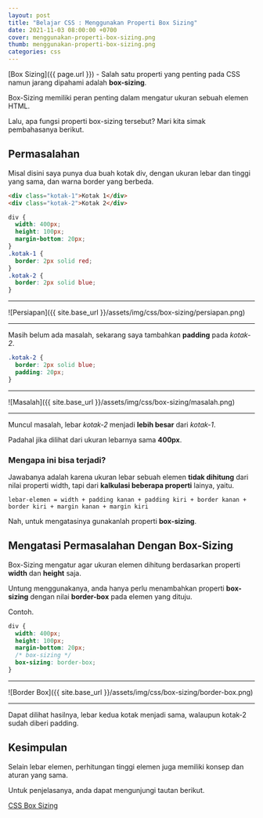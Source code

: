 ```yaml
---
layout: post
title: "Belajar CSS : Menggunakan Properti Box Sizing"
date: 2021-11-03 08:00:00 +0700
cover: menggunakan-properti-box-sizing.png
thumb: menggunakan-properti-box-sizing.png
categories: css
---
```


[Box Sizing]({{ page.url }}) - Salah satu properti yang penting pada CSS namun jarang dipahami adalah __box-sizing__.

Box-Sizing memiliki peran penting dalam mengatur ukuran sebuah elemen HTML.

Lalu, apa fungsi properti box-sizing tersebut? Mari kita simak pembahasanya berikut.

## Permasalahan

Misal disini saya punya dua buah kotak div, dengan ukuran lebar dan tinggi yang sama, dan warna border yang berbeda.

```html
<div class="kotak-1">Kotak 1</div>
<div class="kotak-2">Kotak 2</div>
```

```css
div {
  width: 400px;
  height: 100px;
  margin-bottom: 20px;
}
.kotak-1 {
  border: 2px solid red;
}
.kotak-2 {
  border: 2px solid blue;
}
```

***

![Persiapan]({{ site.base_url }}/assets/img/css/box-sizing/persiapan.png)

***

Masih belum ada masalah, sekarang saya tambahkan __padding__ pada _kotak-2_.

```css
.kotak-2 {
  border: 2px solid blue;
  padding: 20px;
}
```

***

![Masalah]({{ site.base_url }}/assets/img/css/box-sizing/masalah.png)

***

Muncul masalah, lebar _kotak-2_ menjadi **lebih besar** dari _kotak-1_.

Padahal jika dilihat dari ukuran lebarnya sama **400px**.

### Mengapa ini bisa terjadi?

Jawabanya adalah karena ukuran lebar sebuah elemen **tidak dihitung** dari nilai properti width, tapi dari __kalkulasi beberapa properti__ lainya, yaitu.

```
lebar-elemen = width + padding kanan + padding kiri + border kanan + border kiri + margin kanan + margin kiri
```

Nah, untuk mengatasinya gunakanlah properti __box-sizing__.

## Mengatasi Permasalahan Dengan Box-Sizing

Box-Sizing mengatur agar ukuran elemen dihitung berdasarkan properti __width__ dan __height__ saja.

Untung menggunakanya, anda hanya perlu menambahkan properti __box-sizing__ dengan nilai __border-box__ pada elemen yang dituju.

Contoh.

```css
div {
  width: 400px;
  height: 100px;
  margin-bottom: 20px;
  /* box-sizing */
  box-sizing: border-box;
}
```

***

![Border Box]({{ site.base_url }}/assets/img/css/box-sizing/border-box.png)

***

Dapat dilihat hasilnya, lebar kedua kotak menjadi sama, walaupun kotak-2 sudah diberi padding.

## Kesimpulan

Selain lebar elemen, perhitungan tinggi elemen juga memiliki konsep dan aturan yang sama.

Untuk penjelasanya, anda dapat mengunjungi tautan berikut.

<a href="https://www.w3schools.com/css/css3_box-sizing.asp" target="_blank">CSS Box Sizing</a>